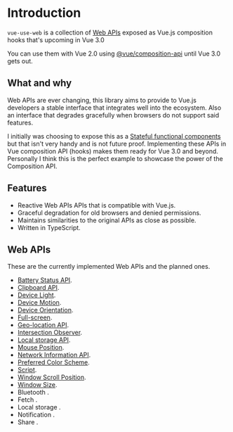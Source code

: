 # Introduction

`vue-use-web` is a collection of [Web APIs](https://developer.mozilla.org/en-US/docs/Web/API) exposed as Vue.js composition hooks that's upcoming in Vue 3.0

You can use them with Vue 2.0 using [@vue/composition-api](https://github.com/vuejs/composition-api) until Vue 3.0 gets out.

## What and why

Web APIs are ever changing, this library aims to provide to Vue.js developers a stable interface that integrates well into the ecosystem. Also an interface that degrades gracefully when browsers do not support said features.

I initially was choosing to expose this as a [Stateful functional components](https://logaretm.com/blog/2019-06-29-stateful-functional-components/) but that isn't very handy and is not future proof. Implementing these APIs in Vue composition API (hooks) makes them ready for Vue 3.0 and beyond. Personally I think this is the perfect example to showcase the power of the Composition API.

## Features

- Reactive Web APIs APIs that is compatible with Vue.js.
- Graceful degradation for old browsers and denied permissions.
- Maintains similarities to the original APIs as close as possible.
- Written in TypeScript.

## Web APIs

These are the currently implemented Web APIs and the planned ones.

- [Battery Status API](../battery.md).
- [Clipboard API](../clipboard.md).
- [Device Light](../device-light.md).
- [Device Motion](../device-motion.md).
- [Device Orientation](../device-orientation.md).
- [Full-screen](../fullscreen.md).
- [Geo-location API](../geolocation.md).
- [Intersection Observer](../intersection-observer.md).
- [Local storage API](../local-storage.md).
- [Mouse Position](../guide/mouse-position.md).
- [Network Information API](../network.md).
- [Preferred Color Scheme](../preferred-color-scheme.md).
- [Script](../script.md).
- [Window Scroll Position](../scroll-position.md).
- [Window Size](../window-size.md).
- Bluetooth <Badge text="WIP" type="warn" />.
- Fetch <Badge text="WIP" type="warn" />.
- Local storage <Badge text="WIP" type="warn" />.
- Notification <Badge text="WIP" type="warn" />.
- Share <Badge text="WIP" type="warn" />.
